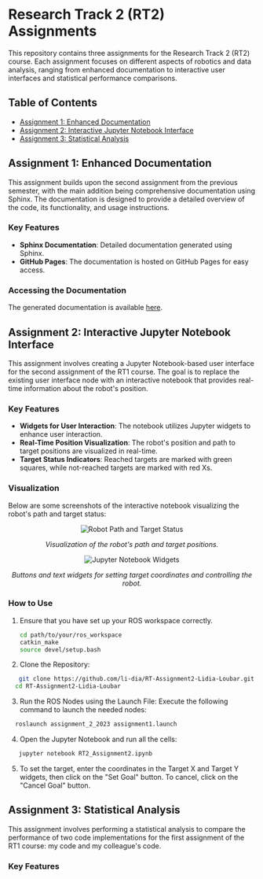 # Research Track 2 (RT2) Assignments

This repository contains three assignments for the Research Track 2 (RT2) course. Each assignment focuses on different aspects of robotics and data analysis, ranging from enhanced documentation to interactive user interfaces and statistical performance comparisons.

## Table of Contents
- [Assignment 1: Enhanced Documentation](#assignment-1-enhanced-documentation)
- [Assignment 2: Interactive Jupyter Notebook Interface](#assignment-2-interactive-jupyter-notebook-interface)
- [Assignment 3: Statistical Analysis](#assignment-3-statistical-analysis)

## Assignment 1: Enhanced Documentation

This assignment builds upon the second assignment from the previous semester, with the main addition being comprehensive documentation using Sphinx. The documentation is designed to provide a detailed overview of the code, its functionality, and usage instructions.

### Key Features
- **Sphinx Documentation**: Detailed documentation generated using Sphinx.
- **GitHub Pages**: The documentation is hosted on GitHub Pages for easy access.

### Accessing the Documentation
The generated documentation is available [here](https://li-dia.github.io/RT2_Assignments_1_2_3/).

## Assignment 2: Interactive Jupyter Notebook Interface

This assignment involves creating a Jupyter Notebook-based user interface for the second assignment of the RT1 course. The goal is to replace the existing user interface node with an interactive notebook that provides real-time information about the robot's position.

### Key Features
- **Widgets for User Interaction**: The notebook utilizes Jupyter widgets to enhance user interaction.
- **Real-Time Position Visualization**: The robot's position and path to target positions are visualized in real-time.
- **Target Status Indicators**: Reached targets are marked with green squares, while not-reached targets are marked with red Xs.

### Visualization
Below are some screenshots of the interactive notebook visualizing the robot's path and target status:

<p align="center">
  <img src="https://github.com/li-dia/RT2_Assignments_1_2_3/assets/118188149/0f0bd620-fd61-4364-b9dd-afaa356170c9" alt="Robot Path and Target Status">
</p>
<p align="center"><em>Visualization of the robot's path and target positions.</em></p>

<p align="center">
  <img src="https://github.com/li-dia/RT2_Assignments_1_2_3/assets/118188149/b3ceb29e-b48f-4bbb-a42c-024d5cffd388" alt="Jupyter Notebook Widgets">
</p>
<p align="center"><em>Buttons and text widgets for setting target coordinates and controlling the robot.</em></p>


### How to Use

1. Ensure that you have set up your ROS workspace correctly.

   ```bash
   cd path/to/your/ros_workspace
   catkin_make
   source devel/setup.bash
2. Clone the Repository:
```bash
   git clone https://github.com/li-dia/RT-Assignment2-Lidia-Loubar.git
  cd RT-Assignment2-Lidia-Loubar
```
3. Run the ROS Nodes using the Launch File:
Execute the following command to launch the needed nodes:

```bash
  roslaunch assignment_2_2023 assignment1.launch
```
4. Open the Jupyter Notebook and run all the cells:
```bash
   jupyter notebook RT2_Assignment2.ipynb
```
  
5. To set the target, enter the coordinates in the Target X and Target Y widgets, then click on the "Set Goal" button. To cancel, click on the "Cancel Goal" button.

## Assignment 3: Statistical Analysis
This assignment involves performing a statistical analysis to compare the performance of two code implementations for the first assignment of the RT1 course: my code and my colleague's code.

### Key Features
